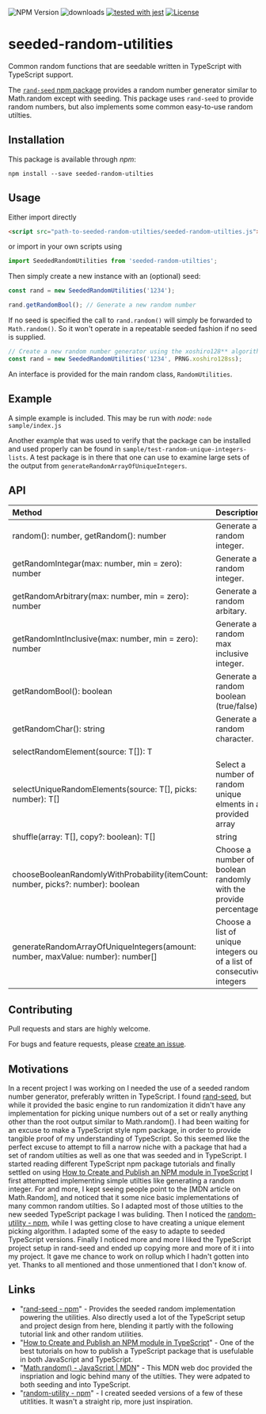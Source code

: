 ![NPM Version](https://img.shields.io/npm/v/seeded-random-utilities.svg?branch=master)
![downloads](https://img.shields.io/npm/dt/seeded-random-utilities.svg)
[![tested with jest](https://img.shields.io/badge/tested_with-jest-99424f.svg)](https://github.com/facebook/jest)
[![License](https://img.shields.io/npm/l/seeded-random-utilities.svg)](https://github.com/m4bwav/seeded-random-utilities/blob/master/LICENSE)

# seeded-random-utilities
Common random functions that are seedable written in TypeScript with TypeScript support.

The [`rand-seed` npm package](https://www.npmjs.com/package/rand-seed) provides a random number generator similar to Math.random except with seeding.  This package uses `rand-seed` to provide random numbers, but also implements some common easy-to-use random utilties.

## Installation
This package is available through _npm_:

```
npm install --save seeded-random-utilties
```

## Usage
Either import directly

```html
<script src="path-to-seeded-random-utilties/seeded-random-utilties.js"></script>
```

or import in your own scripts using

```javascript
import SeededRandomUtilities from 'seeded-random-utilties';
```

Then simply create a new instance with an (optional) seed:

```javascript
const rand = new SeededRandomUtilities('1234');

rand.getRandomBool(); // Generate a new random number
```

If no seed is specified the call to `rand.random()` will simply be forwarded to `Math.random()`. So it won't operate in a repeatable seeded fashion if no seed is supplied.

```javascript
// Create a new random number generator using the xoshiro128** algorithm
const rand = new SeededRandomUtilities('1234', PRNG.xoshiro128ss);
```

An interface is provided for the main random class, `RandomUtilities`.

## Example
A simple example is included. This may be run with _node_: `node sample/index.js`

Another example that was used to verify that the package can be installed and used properly can be found in `sample/test-random-unique-integers-lists`.  A test package is in there that one can use to examine large sets of the output from `generateRandomArrayOfUniqueIntegers`.

## API

| Method                        | Description  |
|:------------------------------|:-------------|
| random(): number, getRandom(): number         | Generate a random integer.  |
| getRandomIntegar(max: number, min = zero): number      | Generate a random integer.  |
| getRandomArbitrary(max: number, min = zero): number          | Generate a random arbitary.  |
| getRandomIntInclusive(max: number, min = zero): number  | Generate a random max inclusive integer.  | 
| getRandomBool(): boolean    | Generate a random boolean (true/false). |
| getRandomChar(): string                | Generate a random character. |
|selectRandomElement<T>(source: T[]): T||Selects a random element out of the provided array|
|selectUniqueRandomElements<T>(source: T[], picks: number): T[]|Select a number of random unique elments in a provided array|
|shuffle<T>(array: T[], copy?: boolean): T[]|string| Randomly shuffle a provided array|
|chooseBooleanRandomlyWithProbability(itemCount: number, picks?: number): boolean| Choose a number of boolean randomly with the provide percentage|
|generateRandomArrayOfUniqueIntegers(amount: number, maxValue: number): number[]| Choose a list of unique integers out of a list of consecutive integers|



## Contributing

Pull requests and stars are highly welcome.

For bugs and feature requests, please [create an issue](https://github.com/m4bwav/seeded-random-utilities/issues/new).

## Motivations
In a recent project I was working on I needed the use of a seeded random number generator, preferably written in TypeScript. I found [rand-seed](https://www.npmjs.com/package/rand-seed), but while it provided the basic engine to run randomization it didn't have any implementation for picking unique numbers out of a set or really anything other than the root output similar to Math.random().  I had been waiting for an excuse to make a TypeScript style npm package, in order to provide tangible proof of my understanding of TypeScript.   So this seemed like the perfect excuse to attempt to fill a narrow niche with a package that had a set of random utilties as well as one that was seeded and in TypeScript.
I started reading different TypeScript npm package tutorials and finally settled on using [How to Create and Publish an NPM module in TypeScript](https://codeburst.io/https-chidume-nnamdi-com-npm-module-in-typescript-12b3b22f0724)
I first attemptted implementing simple utilties like generating a random integer.   For and more, I kept seeing people point to the [MDN article on Math.Random], and noticed that it some nice basic implementations of many common random utilties.  So I adapted most of those utilties to the new seeded TypeScript package I was buliding.  Then I noticed the [random-utility - npm](https://www.npmjs.com/package/random-utility), while I was getting close to have creating a unique element picking algorithm.  I adapted some of the easy to adapte to seeded TypeScript versions.
Finally I noticed more and more I liked the TypeScript project setup in rand-seed and ended up copying more and more of it i into my project.  It gave me chance to work on rollup which I hadn't gotten into yet.  Thanks to all mentioned and those unmentioned that I don't know of.


## Links
* "[rand-seed - npm](https://www.npmjs.com/package/rand-seed)" - Provides the seeded random implementation powering the utilities.  Also directly used a lot of the TypeScript setup and project design from here, blending it partly with the following tutorial link and other random utilities.
* "[How to Create and Publish an NPM module in TypeScript](https://codeburst.io/https-chidume-nnamdi-com-npm-module-in-typescript-12b3b22f0724)" - One of the best tutorials on how to publish a TypeScript package that is usefulable in both JavaScript and TypeScript.
* "[Math.random() - JavaScript | MDN](https://developer.mozilla.org/en-US/docs/Web/JavaScript/Reference/Global_Objects/Math/random)" - This MDN web doc provided the inspriation and logic behind many of the utilties.  They were adpated to both seeding and into TypeScript.
* "[random-utility - npm](https://www.npmjs.com/package/random-utility)" - I created seeded versions of a few of these utitlities.  It wasn't a straight rip, more just inspiration. 